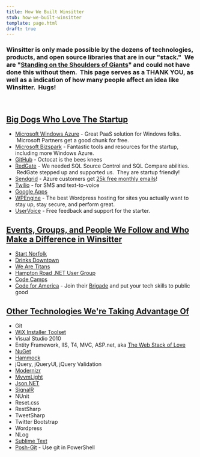```yaml
---
title: How We Built Winsitter
stub: how-we-built-winsitter
template: page.html
draft: true
---
```

<h3>Winsitter is only made possible by the dozens of technologies, products, and open source libraries that are in our "stack."  We are "<a href="http://en.wikipedia.org/wiki/Standing_on_the_shoulders_of_giants">Standing on the Shoulders of Giants</a>" and could not have done this without them.  This page serves as a THANK YOU, as well as a indication of how many people affect an idea like Winsitter.  Hugs!</h3>
&nbsp;
<h2><span style="text-decoration: underline;">Big Dogs Who Love The Startup</span></h2>
<ul>
	<li><a href="http://www.windowsazure.com/">Microsoft Windows Azure</a> - Great PaaS solution for Windows folks.  Microsoft Partners get a good chunk for free.</li>
	<li><a href="http://www.microsoft.com/bizspark/">Microsoft Bizspark</a> - Fantastic tools and resources for the startup, including more Windows Azure.</li>
	<li><a href="http://github.com">GitHub</a> - Octocat is the bees knees</li>
	<li><a href="http://www.red-gate.com/">RedGate</a> - We needed SQL Source Control and SQL Compare abilities.  RedGate stepped up and supported us.  They are startup friendly!</li>
	<li><a href="http://sendgrid.com">Sendgrid</a> - Azure customers get <a href="http://sendgrid.com/azure.html">25k free monthly emails</a>!</li>
	<li><a href="http://www.twilio.com/">Twilio</a> - for SMS and text-to-voice</li>
	<li><a href="http://google.com/a">Google Apps</a></li>
	<li><a href="http://wpengine.com/">WPEngine</a> - The best Wordpress hosting for sites you actually want to stay up, stay secure, and perform great.</li>
	<li><a href="http://www.uservoice.com/">UserVoice</a> - Free feedback and support for the starter.</li>
</ul>
<h2><span style="text-decoration: underline;">Events, Groups, and People We Follow and Who Make a Difference in Winsitter</span></h2>
<ul>
	<li><a href="http://www.startnorfolk.com/">Start Norfolk</a></li>
	<li><a href="http://www.drinksdowntown.com/">Drinks Downtown</a></li>
	<li><a href="http://wearetitans.net/">We Are Titans</a></li>
	<li><a href="http://www.hrnug.org/">Hampton Road .NET User Group</a></li>
	<li><a href="http://en.wikipedia.org/wiki/Code_Camp">Code Camps</a></li>
	<li><a href="http://codeforamerica.org/">Code for America</a> - Join their <a href="http://brigade.codeforamerica.org/">Brigade</a> and put your tech skills to public good</li>
</ul>
<h2><span style="text-decoration: underline;">Other Technologies We're Taking Advantage Of</span></h2>
<ul>
	<li>Git</li>
	<li><a href="http://wixtoolset.org/">WiX Installer Toolset</a></li>
	<li>Visual Studio 2010</li>
	<li>Entity Framework, IIS, T4, MVC, ASP.net, aka <a href="http://channel9.msdn.com/Events/MIX/MIX11/FRM02">The Web Stack of Love</a></li>
	<li><a href="http://nuget.org/">NuGet</a></li>
	<li><a href="http://nuget.org/packages/Hammock">Hammock</a></li>
	<li>jQuery, jQueryUI, jQuery Validation</li>
	<li><a href="http://modernizr.com/">Modernizr</a></li>
	<li><a href="http://mvvmlight.codeplex.com/">MvvmLight</a></li>
	<li><a href="http://json.codeplex.com/">Json.NET</a></li>
	<li><a href="http://signalr.net/">SignalR</a></li>
	<li>NUnit</li>
	<li>Reset.css</li>
	<li>RestSharp</li>
	<li>TweetSharp</li>
	<li>Twitter Bootstrap</li>
	<li>Wordpress</li>
	<li>NLog</li>
	<li><a href="http://www.sublimetext.com/">Sublime Text</a></li>
	<li><a href="https://github.com/dahlbyk/posh-git">Posh-Git</a> - Use git in PowerShell</li>
</ul>
